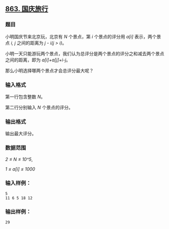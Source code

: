 ## [863. 国庆旅行](https://www.acwing.com/problem/content/865/)

### 题目

小明国庆节来北京玩，北京有 *N* 个景点，第 *i* 个景点的评分用 *a[i]* 表示，两个景点 *i, j* 之间的距离为 *j - i(j > i)*。

小明一天只能游玩两个景点，我们认为总评分是两个景点的评分之和减去两个景点之间的距离，即为 *a[i]+a[j]+i-j*。

那么小明选择哪两个景点才会总评分最大呢？

### 输入格式

第一行包含整数 *N*。

第二行分别输入 *N* 个景点的评分。

### 输出格式

输出最大评分。

### 数据范围

*2 ≤ N ≤ 10^5*,

*1 ≤ a[i] ≤ 1000*

### 输入样例：

```
5
11 6 5 18 12
```

### 输出样例：

```
29
```
